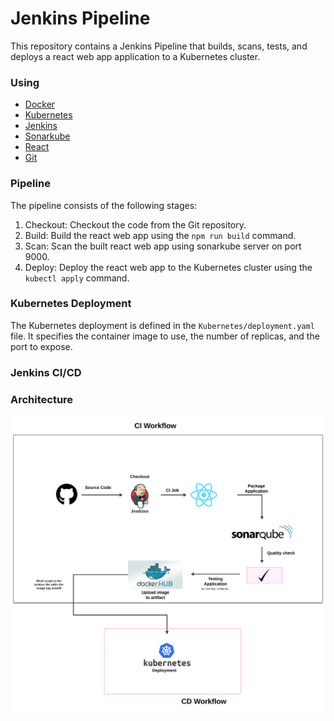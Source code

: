 # Jenkins Pipeline

This repository contains a Jenkins Pipeline that builds, scans, tests, and deploys a react web app application to a Kubernetes cluster.

### Using
- [Docker](https://hub.docker.com/)
- [Kubernetes](https://kubernetes.io/)
- [Jenkins](https://www.jenkins.io/)
- [Sonarkube](https://www.sonarsource.com/)
- [React](https://reactjs.org/)
- [Git](https://git-scm.com/)

### Pipeline
The pipeline consists of the following stages:
1. Checkout: Checkout the code from the Git repository.
2. Build: Build the react web app using the `npm run build` command.
3. Scan: Scan the built react web app using sonarkube server on port 9000.
4. Deploy: Deploy the react web app to the Kubernetes cluster using the `kubectl apply` command.

### Kubernetes Deployment
The Kubernetes deployment is defined in the `Kubernetes/deployment.yaml` file. It specifies the container image to use, the number of replicas, and the port to expose.

### Jenkins CI/CD
### Architecture 
![Description](architecture.svg)

